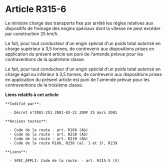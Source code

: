 # Article R315-6

Le ministre chargé des transports fixe par arrêté les règles relatives aux dispositifs de freinage des engins spéciaux dont
la vitesse ne peut excéder par construction 25 km/h.

Le fait, pour tout conducteur d'un engin spécial d'un poids total autorisé en charge supérieur à 3,5 tonnes, de contrevenir
aux dispositions prises en application du présent article est puni de l'amende prévue pour les contraventions de la quatrième
classe.

Le fait, pour tout conducteur d'un engin spécial d'un poids total autorisé en charge égal ou inférieur à 3,5 tonnes, de
contrevenir aux dispositions prises en application du présent article est puni de l'amende prévue pour les contraventions de
la troisième classe.

**Liens relatifs à cet article**

	**Codifié par**:

	  - Décret n°2001-251 2001-03-22 JORF 25 mars 2001

	**Anciens textes**:

	  - Code de la route - art. R168 (Ab)
	  - Code de la route - art. R238 (Ab)
	  - Code de la route - art. R239 (Ab)
	  - Code de la route R168, R238 (al. 1 et 3), R239

	**Liens**:

	  - SPEC_APPLI: Code de la route. - art. R315-5 (V)
